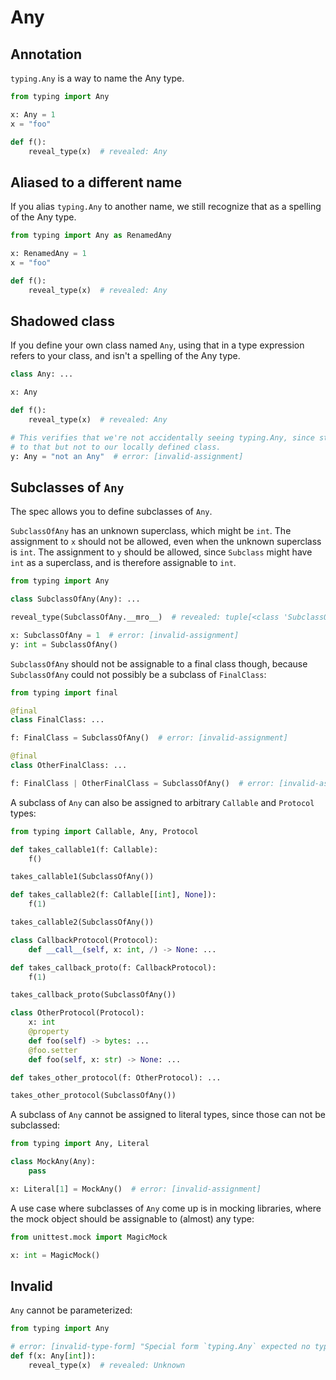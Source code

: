 # Any

## Annotation

`typing.Any` is a way to name the Any type.

```py
from typing import Any

x: Any = 1
x = "foo"

def f():
    reveal_type(x)  # revealed: Any
```

## Aliased to a different name

If you alias `typing.Any` to another name, we still recognize that as a spelling of the Any type.

```py
from typing import Any as RenamedAny

x: RenamedAny = 1
x = "foo"

def f():
    reveal_type(x)  # revealed: Any
```

## Shadowed class

If you define your own class named `Any`, using that in a type expression refers to your class, and
isn't a spelling of the Any type.

```py
class Any: ...

x: Any

def f():
    reveal_type(x)  # revealed: Any

# This verifies that we're not accidentally seeing typing.Any, since str is assignable
# to that but not to our locally defined class.
y: Any = "not an Any"  # error: [invalid-assignment]
```

## Subclasses of `Any`

The spec allows you to define subclasses of `Any`.

`SubclassOfAny` has an unknown superclass, which might be `int`. The assignment to `x` should not be
allowed, even when the unknown superclass is `int`. The assignment to `y` should be allowed, since
`Subclass` might have `int` as a superclass, and is therefore assignable to `int`.

```py
from typing import Any

class SubclassOfAny(Any): ...

reveal_type(SubclassOfAny.__mro__)  # revealed: tuple[<class 'SubclassOfAny'>, Any, <class 'object'>]

x: SubclassOfAny = 1  # error: [invalid-assignment]
y: int = SubclassOfAny()
```

`SubclassOfAny` should not be assignable to a final class though, because `SubclassOfAny` could not
possibly be a subclass of `FinalClass`:

```py
from typing import final

@final
class FinalClass: ...

f: FinalClass = SubclassOfAny()  # error: [invalid-assignment]

@final
class OtherFinalClass: ...

f: FinalClass | OtherFinalClass = SubclassOfAny()  # error: [invalid-assignment]
```

A subclass of `Any` can also be assigned to arbitrary `Callable` and `Protocol` types:

```py
from typing import Callable, Any, Protocol

def takes_callable1(f: Callable):
    f()

takes_callable1(SubclassOfAny())

def takes_callable2(f: Callable[[int], None]):
    f(1)

takes_callable2(SubclassOfAny())

class CallbackProtocol(Protocol):
    def __call__(self, x: int, /) -> None: ...

def takes_callback_proto(f: CallbackProtocol):
    f(1)

takes_callback_proto(SubclassOfAny())

class OtherProtocol(Protocol):
    x: int
    @property
    def foo(self) -> bytes: ...
    @foo.setter
    def foo(self, x: str) -> None: ...

def takes_other_protocol(f: OtherProtocol): ...

takes_other_protocol(SubclassOfAny())
```

A subclass of `Any` cannot be assigned to literal types, since those can not be subclassed:

```py
from typing import Any, Literal

class MockAny(Any):
    pass

x: Literal[1] = MockAny()  # error: [invalid-assignment]
```

A use case where subclasses of `Any` come up is in mocking libraries, where the mock object should
be assignable to (almost) any type:

```py
from unittest.mock import MagicMock

x: int = MagicMock()
```

## Invalid

`Any` cannot be parameterized:

```py
from typing import Any

# error: [invalid-type-form] "Special form `typing.Any` expected no type parameter"
def f(x: Any[int]):
    reveal_type(x)  # revealed: Unknown
```
